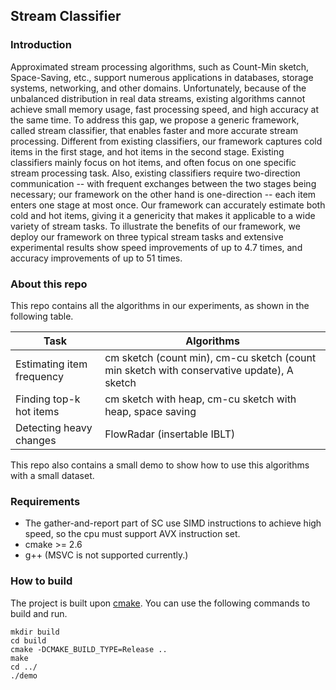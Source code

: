 ## Stream Classifier

### Introduction

Approximated stream processing algorithms, such as Count-Min sketch, Space-Saving, etc., support numerous applications in databases, storage systems, networking, and other domains. Unfortunately, because of the unbalanced distribution in real data streams, existing algorithms cannot achieve small memory usage, fast processing speed, and high accuracy at the same time. To address this gap, we propose a generic framework, called stream classifier, that enables faster and more accurate stream processing. Different from existing classifiers, our framework captures cold items in the first stage, and hot items in the second stage. Existing classifiers mainly focus on hot items, and often focus on one specific stream processing task. Also, existing classifiers require two-direction communication -- with frequent exchanges between the two stages being necessary; our framework on the other hand is one-direction -- each item enters one stage at most once. Our framework can accurately estimate both cold and hot items, giving it a genericity that makes it applicable to a wide variety of stream tasks. To illustrate the benefits of our framework, we deploy our framework on three typical stream tasks and extensive experimental results show speed improvements of up to 4.7 times, and accuracy improvements of up to 51 times.

### About this repo

This repo contains all the algorithms in our experiments, as shown in the following table.

| Task                      | Algorithms                               |
| ------------------------- | ---------------------------------------- |
| Estimating item frequency | cm sketch (count min),  cm-cu sketch (count min sketch with conservative update), A sketch |
| Finding top-k hot items   | cm sketch with heap, cm-cu sketch with heap, space saving |
| Detecting heavy changes   | FlowRadar (insertable IBLT)              |

This repo also contains a small demo to show how to use this algorithms with a small dataset.

### Requirements

- The gather-and-report part of SC use SIMD instructions to achieve high speed, so the cpu must support AVX instruction set.
- cmake >= 2.6
- g++ (MSVC is not supported currently.)

### How to build

The project is built upon [cmake](https://cmake.org/). You can use the following commands to build and run.

```
mkdir build
cd build
cmake -DCMAKE_BUILD_TYPE=Release ..
make
cd ../
./demo
```
